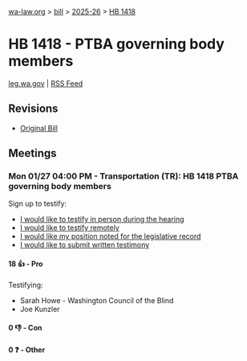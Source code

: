[wa-law.org](/) > [bill](/bill/) > [2025-26](/bill/2025-26/) > [HB 1418](/bill/2025-26/hb/1418/)

# HB 1418 - PTBA governing body members
[leg.wa.gov](https://app.leg.wa.gov/billsummary?BillNumber=1418&Year=2025&Initiative=false) | [RSS Feed](./rss.xml)

## Revisions
* [Original Bill](1/)

## Meetings
### Mon 01/27 04:00 PM - Transportation (TR): HB 1418 PTBA governing body members
Sign up to testify:
* [I would like to testify in person during the hearing](https://app.leg.wa.gov/csi/Testifier/Add?chamber=House&mId=32535&aId=161940&caId=25068&tId=1)
* [I would like to testify remotely](https://app.leg.wa.gov/csi/Testifier/Add?chamber=House&mId=32535&aId=161940&caId=25068&tId=2)
* [I would like my position noted for the legislative record](https://app.leg.wa.gov/csi/Testifier/Add?chamber=House&mId=32535&aId=161940&caId=25068&tId=3)
* [I would like to submit written testimony](https://app.leg.wa.gov/csi/Testifier/Add?chamber=House&mId=32535&aId=161940&caId=25068&tId=4)

#### 18 👍 - Pro
Testifying:
* Sarah Howe - Washington Council of the Blind
* Joe Kunzler

#### 0 👎 - Con

#### 0 ❓ - Other
